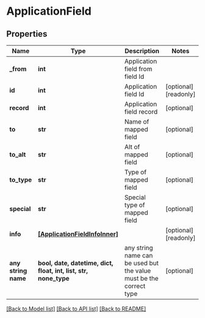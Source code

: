 # ApplicationField


## Properties
Name | Type | Description | Notes
------------ | ------------- | ------------- | -------------
**_from** | **int** | Application field from field Id | 
**id** | **int** | Application field Id | [optional] [readonly] 
**record** | **int** | Application field record | [optional] 
**to** | **str** | Name of mapped field | [optional] 
**to_alt** | **str** | Alt of mapped field | [optional] 
**to_type** | **str** | Type of mapped field | [optional] 
**special** | **str** | Special type of mapped field | [optional] 
**info** | [**[ApplicationFieldInfoInner]**](ApplicationFieldInfoInner.md) |  | [optional] [readonly] 
**any string name** | **bool, date, datetime, dict, float, int, list, str, none_type** | any string name can be used but the value must be the correct type | [optional]

[[Back to Model list]](../README.md#documentation-for-models) [[Back to API list]](../README.md#documentation-for-api-endpoints) [[Back to README]](../README.md)


